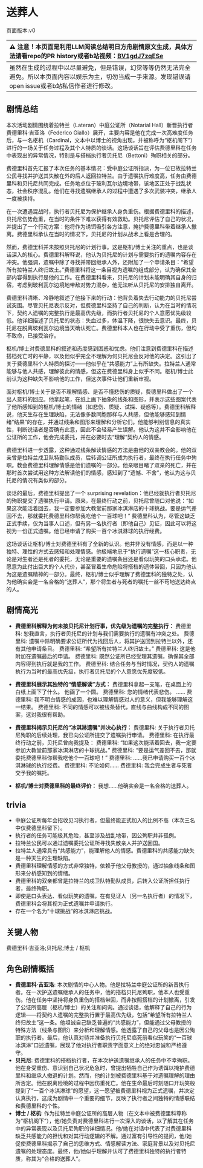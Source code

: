 # 送葬人
页面版本:v0
 

| :warning: 注意！本页面是利用LLM阅读总结明日方舟剧情原文生成，具体方法请看repo的PR history或者b站视频：[BV1gdJ7zqESe](https://www.bilibili.com/video/BV1gdJ7zqESe/)         |
|:----------------------------|
| 虽然在生成的过程中以尽量避免，但是错误，幻觉等等仍然无法完全避免。所以本页面内容以娱乐为主，切勿当成一手来源。发现错误请open issue或者b站私信作者进行修改。|



## 剧情总结
本次活动剧情围绕着拉特兰（Lateran）中庭公证所（Notarial Hall）新晋执行者费德里科·吉亚洛（Federico Giallo）展开，主要内容是他在完成一次高难度任务后，与一名枢机（Cardinal，文本中以博士的视角出现，并被称呼为“枢机阁下”）进行的一场关于任务过程及其个人特质的谈话。这场谈话旨在评估费德里科在任务中表现出的异常情况，特别是与搭档执行者贝托尼（Bettoni）殉职相关的部分。

费德里科首先汇报了本次任务的基本情况：受中庭公证所指派，为一位已故拉特兰公民寻找并护送其失散在外的后人返回拉特兰。由于遗嘱执行难度高，任务由费德里科和贝托尼共同完成。任务地点位于玻利瓦尔边境地带，该地区正处于战乱状态，社会秩序混乱。他们在寻找遗嘱继承人的过程中遭遇了多次武装冲突，继承人一度被挟持。

在一次遭遇混战时，执行者贝托尼为保护继承人身负重伤。根据费德里科的描述，贝托尼伤势危重，在当时的条件下难以获得有效救助。贝托尼评估了自己的状况，并提出了一个行动方案：他将作为诱饵吸引各方注意，掩护费德里科带着继承人撤离。费德里科承认在当时的情况下，贝托尼的计划从战术上看是合理的。

然而，费德里科并未按照贝托尼的计划行事。这是枢机/博士关注的重点，也是谈话深入的核心。费德里科解释说，他认为贝托尼的计划与需要执行的遗嘱内容存在冲突。他强调，遗嘱中除了寻找并带回继承人外，还附加了一个申请条目：“希望所有拉特兰人终归故土。”费德里科将这一条目视为遗嘱的组成部分，认为确保其全部内容得到执行是他的工作。在费德里科看来，贝托尼的计划未能明确其自身的归宿，考虑到玻利瓦尔边境地带敌对势力混杂，他无法听从贝托尼的安排独自离开。

费德里科清晰、冷静地叙述了他接下来的行动：他背负着失去行动能力的贝托尼尝试突围。尽管贝托尼表示反对，但费德里科坚持了自己的判断，认为在当时的情况下，契约人遗嘱的完整执行是最高优先级，而执行者贝托尼的个人意愿优先级较低。他详细描述了贝托尼的状态：失血过多，体温下降，很快失去意识。最终，贝托尼在脱离玻利瓦尔边境当天确认死亡。费德里科本人也在行动中受了重伤，但均不致命，已接受治疗。

枢机/博士对费德里科的叙述和态度感到困惑和忧虑。他们注意到费德里科在描述搭档死亡时的平静，以及他似乎完全不理解为何贝托尼会反对他的决定。这引出了关于费德里科个人特质的探讨——他似乎在“共感能力”上有所缺失。拉特兰人通常能够与他人共感，理解彼此的情感，但这在费德里科身上似乎不同。枢机/博士此前认为这种缺失不影响他的工作，但这次事件让他们重新审视。

面对枢机/博士关于是否不理解情感、是否不懂悲伤的质疑，费德里科做出了一个出人意料的回应。他拿起笔，在纸上画下抽象的线条和图形，并表示这些图案代表了他所感知到的枢机/博士的情绪（如悲伤、质疑、试探、疑惑等）。费德里科解释说，他天生存在生理缺陷，无法像多数同胞那样与人共感，但他能够感知到情绪“结果”的存在，并通过线条和图形来理解和分析它们。他能够判别信息的真实性，判断说话者是否确有此意，因此不会轻易产生误解。他认为这并不会影响他在公证所的工作，他会完成委托，并在必要时去“理解”契约人的情感。

费德里科进一步透露，这种通过线条解读情感的方法是由他的双亲教会的。他的双亲曾是拉特兰戍卫队特勤队成员，后转调公证所成为执行者，最终在执行任务中殉职。教会费德里科理解情感是他们遗嘱的一部分。他亲眼目睹了双亲的死亡，并在那时首次尝试用这种方法解读他们的情感，感知到了“遗憾、不舍”，他认为这与贝托尼的情况有类似的部分。

谈话的最后，费德里科提出了一个 surprising revelation：他已经就执行者贝托尼的殉职提交了遗嘱执行申请。原来，在最终行动之前，贝托尼曾随口对他说：“如果这次能活着回去，我一定要参加大教堂前那家冰淇淋店的十球挑战。要是运气差回不去，那就委托费德里科你帮我吃他个一百球吧！” 费德里科认为，尽管这缺乏正式手续，仅为当事人口述，但有另一名执行者（即他自己）见证，因此可以将这视为一份正式遗嘱。他已经申请了购买一百个冰淇淋球的执行经费。

这场谈话让枢机/博士对费德里科有了全新的认识。他并非没有情感，而是以一种独特、理性的方式去感知和处理情感。他极端地忠于“执行遗嘱”这一核心职责，无论是对生者还是死者的委托，无论是重要的遗嘱条目还是看似玩笑的口头承诺。他愿意为此付出巨大的个人代价，甚至冒着生命危险将搭档的遗体带回，只因为他认为这是遗嘱精神的一部分。最终，枢机/博士似乎理解了费德里科的独特之处，认为他确实会是一名合格的“送葬人”，那个将生者与死者的嘱托一丝不苟地送达终点的人。
## 剧情高光
*   **费德里科解释为何未按贝托尼计划行事，优先级为遗嘱的完整执行：**
    费德里科: 恕我直言，执行者贝托尼的计划与我们需要执行的遗嘱有冲突之处。
    费德里科: 遗嘱中除明确要求公证所代为找回后人，将其护送回到拉特兰以外，还有其他申请条目。
    费德里科: “希望所有拉特兰人终归故土。”
    费德里科: 这是他附加在遗嘱最后的申请。
    费德里科: 既然公证所已经受理其遗嘱，确保其全部内容得到执行就是我的工作。
    费德里科: 结合任务与当时情况，契约人的遗嘱执行为当时的最高优先级，执行者贝托尼的个人意愿优先度较低。

*   **费德里科展示其独特的“情感解读”方式：**
    费德里科拿起一支笔，在桌面上的白纸上画下了什么。
    他画了一个圆。
    费德里科: 您的情绪代表悲伤。
    ......
    费德里科: 我不明白情感的成因，也难以理解情感对人的意义，但我能够理解这一结果。
    费德里科: 不同的情感可以被线条替代，直线与曲线构成不同的图案，这对我很有帮助。

*   **费德里科揭示贝托尼的“冰淇淋遗嘱”并决心执行：**
    费德里科: 关于执行者贝托尼殉职的后续处理，我已向公证所提交了遗嘱执行申请。
    费德里科: 在执行最终行动之前，贝托尼曾向我提及：
    费德里科: “如果这次能活着回去，我一定要参加大教堂前那家冰淇淋店的十球挑战。”
    费德里科: “要是运气差回不去，那就委托费德里科你帮我吃他个一百球吧！”
    费德里科: ......我已申请购买一百个冰淇淋球的执行经费。
    费德里科: 不论如何......
    费德里科: 我会完成生者与死者交予我的嘱托。

*   **枢机/博士对费德里科的最终评价：**
    我想......他确实会是一名合格的送葬人。
## trivia
*   中庭公证所每年会招收见习执行者，但最终能正式加入的比例不高（本次三名中仅费德里科留下）。
*   执行者的任务可能极其危险，甚至涉及战乱地带，因公殉职并非孤例。
*   拉特兰公民可以通过遗嘱委托公证所寻找失散亲人并护送回国。
*   拉特兰人通常具有“共感能力”，能理解他人的情感。费德里科的共感能力缺失是一种天生的生理缺陷。
*   费德里科理解情感的方式非常独特，依赖于他父母教授的，通过抽象线条和图形来分析感知到的情绪。
*   费德里科的双亲都曾是拉特兰的戍卫队特勤队成员，后转入公证所担任执行者，最终殉职。
*   即使是口头表达、看似玩笑的遗嘱，在有见证人（另一名执行者）的情况下，费德里科会将其视为正式遗嘱并申请执行。
*   存在一个名为“十球挑战”的冰淇淋店挑战。
## 关键人物
费德里科·吉亚洛;贝托尼;博士 / 枢机
## 角色剧情概括
-   **费德里科·吉亚洛**: 本次剧情的中心人物。他是拉特兰中庭公证所的新晋执行者。在一次护送遗嘱继承人的任务中，他的搭档贝托尼殉职，他本人也受重伤。他在任务中坚持将身负重伤的搭档带回，而非按照搭档的计划撤离，引发了公证所高层（枢机/博士）的关注和问询。通过谈话，他解释了自己的行为逻辑——将契约人遗嘱的完整执行置于最高优先级，包括“希望所有拉特兰人终归故土”这一条。他坦诚自己缺乏普遍的“共感能力”，但能通过父母教授的特殊方法（线条与图形）来分析和理解情感。他透露了自己的父母也是因公殉职的执行者。最后，他认真对待并准备执行贝托尼临死前看似玩笑的“一百球冰淇淋”口述遗嘱，展现了他对执行者职责字面意义上的绝对忠诚和严格遵守。
-   **贝托尼**: 费德里科的搭档执行者，在本次护送遗嘱继承人的任务中不幸殉职。他在身受重伤、意识到自己状况危急时，曾提出牺牲自己作为诱饵以掩护费德里科和继承人撤退的计划。然而，他的计划被费德里科基于对遗嘱理解的理由所否定。他在脱离险境的过程中因伤重死亡。他在生命最后时刻随口开玩笑般提到了“一百个冰淇淋球”的愿望，这一愿望被费德里科视为正式遗嘱，并决定认真执行，这成为剧情中一个重要的细节，反映了执行者之间独特的情感联结和费德里科的个性。
-   **博士 / 枢机**: 作为拉特兰中庭公证所的高层人物（在文本中被费德里科尊称为“枢机阁下”），他/她负责对费德里科进行一次深入的谈话，以了解其在任务中的异常表现以及贝托尼殉职的详细情况。他/她在对话中代表了对费德里科缺乏共感能力的担忧和对其行动逻辑的不解。通过富有引导性的提问，他/她促使费德里科揭示了自己的思维方式、情感解读方法、家庭背景以及对贝托尼遗嘱的处理态度。最终，他/她似乎理解并认可了费德里科独特的执行者特质，称其为“合格的送葬人”。